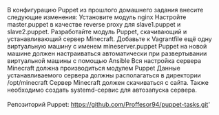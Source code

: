 В конфигурацию Puppet из прошлого домашнего задания внесите следующие изменения:
Установите модуль nginx
Настройте master.puppet в качестве reverse proxy для slave1.puppet и slave2.puppet.
Разработайте модуль Puppet, скачивающий и устанавливающий сервер Minecraft.
Добавьте к Vagrantfile ещё одну виртуальную машину с именем mineserver.puppet
Puppet на новой машине должен настраиваться автоматически при развертывании виртуальной машины с помощью Ansible
Вся настройка сервера Minecraft должна производиться модулем Puppet
Данные устанавливаемого сервера должны располагаться в директории /opt/minecraft
Сервер Minecraft должен скачиваться с сайта.
Также необходимо создать systemd-сервис для автозапуска сервера.
\
\
Репозиторий Puppet: https://github.com/Proffesor94/puppet-tasks.git'
